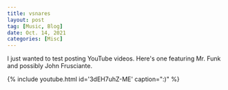 ```yaml
---
title: vsnares
layout: post
tag: [Music, Blog]
date: Oct. 14, 2021
categories: [Misc]
---
```


I just wanted to test posting YouTube videos. Here's one featuring Mr. Funk and possibly John Frusciante.

{% include youtube.html id='3dEH7uhZ-ME' caption=":)" %}
